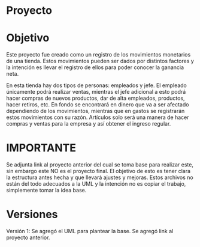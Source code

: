 # Proyecto

# Objetivo 
Este proyecto fue creado como un registro de los movimientos monetarios de una tienda. Estos movimientos pueden ser dados por distintos factores y la intención es llevar el registro de ellos para poder conocer la ganancia neta.

En esta tienda hay dos tipos de personas: empleados y jefe. El empleado únicamente podrá realizar ventas, mientras el jefe adicional a esto podrá hacer compras de nuevos productos, dar de alta empleados, productos, hacer retiros, etc. En fondo se encontrará en dinero que va a ser afectado dependiendo de los movimientos, mientras que en gastos se registrarán estos movimientos con su razón. Artículos solo será una manera de hacer compras y ventas para la empresa y así obtener el ingreso regular.

# IMPORTANTE
Se adjunta link al proyecto anterior del cual se toma base para realizar este, sin embargo este NO es el proyecto final. El objetivo de esto es tener clara la estructura antes hecha y que llevará ajustes y mejoras. Estos archivos no están del todo adecuados a la UML y la intención no es copiar el trabajo, simplemente tomar la idea base.

# Versiones
Versión 1: Se agregó el UML para plantear la base. Se agregó link al proyecto anterior.
